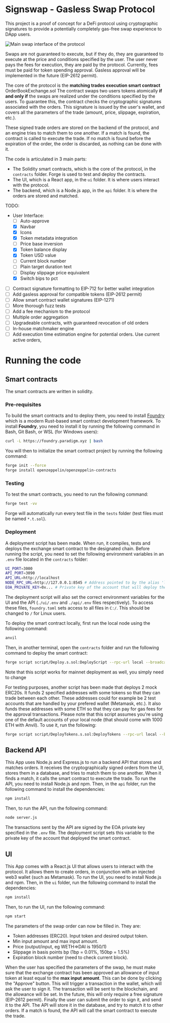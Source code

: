 # Signswap - Gasless Swap Protocol

This project is a proof of concept for a DeFi protocol using cryptographic signatures to provide a potentially completely gas-free swap experience to DApp users.

![Main swap interface of the protocol](./screenshot.png)

Swaps are not guaranteed to execute, but if they do, they are guaranteed to execute at the price and conditions specified by the user.
The user never pays the fees for execution, they are paid by the protocol.
Currently, fees must be paid for token spending approval.
Gasless approval will be implemented in the future (EIP-2612 permit).

The core of the protocol is the **matching trades execution smart contract** OrderBookExchange.sol
The contract swaps two users tokens atomically **if and only if** the swaps are realized under the conditions specified by the users. To guarantee this, the contract checks the cryptographic signatures associated with the orders.
This signature is issued by the user's wallet, and covers all the parameters of the trade (amount, price, slippage, expiration, etc.).

These signed trade orders are stored on the backend of the protocol, and an engine tries to match them to one another. If a match is found, the contract is called to execute the trade.
If no match is found before the expiration of the order, the order is discarded, as nothing can be done with it.

The code is articulated in 3 main parts:
- The Solidity smart contracts, which is the core of the protocol, in the `contracts` folder. Forge is used to test and deploy the contracts.
- The UI, which is a React app, in the `ui` folder. It is where users interact with the protocol.
- The backend, which is a Node.js app, in the `api` folder. It is where the orders are stored and matched.

TODO:
- User Interface: 
    - [ ] Auto-approve
    - [x] Navbar
    - [x] Icons
    - [x] Token metadata integration
    - [ ] Price base inversion
    - [x] Token balance display
    - [x] Token USD value
    - [ ] Current block number
    - [ ] Plain target duration text
    - [ ] Display slippage price equivalent
    - [x] Switch bips to pct
- [ ] Contract signature formatting to EIP-712 for better wallet integration
- [ ] Add gasless approval for compatible tokens (EIP-2612 permit)
- [ ] Allow smart contract wallet signatures (EIP-1271)
- [ ] More thorough fuzz tests
- [ ] Add a fee mechanism to the protocol
- [ ] Multiple order aggregation
- [ ] Upgradeable contracts, with guaranteed revocation of old orders
- [ ] In-house matchmaker engine
- [ ] Add execution time estimation engine for potential orders. Use current active orders, 

# Running the code

## Smart contracts
The smart contracts are written in solidity.

### Pre-requisites
To build the smart contracts and to deploy them, you need to install [Foundry](https://book.getfoundry.sh/) which is a modern Rust-based smart contract development framework.
To install **Foundry**, you need to install it by running the following command in Bash, Git Bash, or WSL (for Windows users):

```bash
curl -L https://foundry.paradigm.xyz | bash
```

You will then to initialize the smart contract project by running the following command:

```bash
forge init --force
forge install openzeppelin/openzeppelin-contracts
```

### Testing
To test the smart contracts, you need to run the following command:

```bash
forge test -vv
```
Forge will automatically run every test file in the `tests` folder (test files must be named `*.t.sol`).

### Deployment
A deployment script has been made. When run, it compiles, tests and deploys the exchange smart contract to the designated chain.
Before running the script, you need to set the following environment variables in an `.env` file located in the `contracts` folder:
```bash
UI_PORT=3000
API_PORT=3090
API_URL=http://localhost
NODE_RPC_URL=http://127.0.0.1:8545 # Address pointed to by the alias 'local' in foundry commands (foundry.toml)
EOA_PRIVATE_KEY=0x... # Private key of the account that will deploy the smart contract (needs to be properly funded)
```
The deployment script will also set the correct environment variables for the UI and the API (`./ui/.env` and `./api/.env` files respectively).
To access these files, `foundry.toml` sets access to all files in `C:/`. This should be changed to `/` for Linux users.

To deploy the smart contract locally, first run the local node using the following command:

```bash
anvil
```

Then, in another terminal, open the `contracts` folder and run the following command to deploy the smart contract:

```bash
forge script script/Deploy.s.sol:DeployScript --rpc-url local --broadcast -vv 
```
Note that this script works for mainnet deployment as well, you simply need to change

For testing purposes, another script has been made that deploys 2 mock ERC20s. It funds 2 specified addresses with some tokens so that they can trade between each other. These addresses could for example be 2 test accounts that are handled by your prefered wallet (Metamask, etc.).
It also funds these addresses with some ETH so that they can pay for gas fees for the approval transactions.
Please note that this script assumes you're using one of the default accounts of your local node (that should come with 1000 ETH with Anvil).
To use it, run the following:

```bash
forge script script/DeployTokens.s.sol:DeployTokens --rpc-url local --broadcast -vv 
```

## Backend API

This App uses Node.js and Express.js to run a backend API that stores and matches orders. It receives the cryptographically signed orders from the UI, stores them in a database, and tries to match them to one another. When it finds a match, it calls the smart contract to execute the trade.
To run the API, you need to install Node.js and npm. Then, in the `api` folder, run the following command to install the dependencies:

```bash
npm install
```

Then, to run the API, run the following command:
```bash
node server.js
```
The transactions sent by the API are signed by the EOA private key specified in the `.env` file. The deployment script sets this variable to the private key of the account that deployed the smart contract.

## UI

This App comes with a React.js UI that allows users to interact with the protocol. It allows them to create orders, in conjunction with an injected web3 wallet (such as Metamask).
To run the UI, you need to install Node.js and npm. Then, in the `ui` folder, run the following command to install the dependencies:

```bash
npm install
```

Then, to run the UI, run the following command:
```bash
npm start
```
The parameters of the swap order can now be filled in. They are:
- Token addresses (ERC20). Input token and desired output token.
- Min input amount and max input amount.
- Price (output/input, eg WETH=>DAI is 1950/1)
- Slippage in basis points bp (1bp = 0.01%, 150bp = 1.5%)
- Expiration block number (need to check current block).

When the user has specified the parameters of the swap, he must make sure that the exchange contract has been approved an allowance of input token at least equal to the **max input amount**. This can be done by clicking the "Approve" button. This will trigger a transaction in the wallet, which will ask the user to sign it. The transaction will be sent to the blockchain, and the allowance will be set. In the future, this will only require a free signature (EIP-2612 permit).
Finally the user can submit the order to sign it, and send it to the API. The API will store it in the database, and try to match it to other orders. If a match is found, the API will call the smart contract to execute the trade.